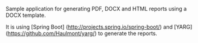 Sample application for generating PDF, DOCX and HTML reports using a DOCX template.

It is using [Spring Boot] (http://projects.spring.io/spring-boot/) and [YARG] (https://github.com/Haulmont/yarg/) to generate the reports.